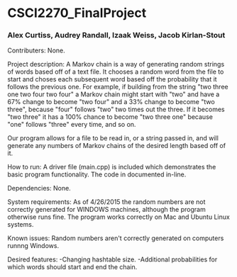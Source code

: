 # CSCI2270_FinalProject
### Alex Curtiss, Audrey Randall, Izaak Weiss, Jacob Kirlan-Stout

Contributers:
  None.
  
Project description:
  A Markov chain is a way of generating random strings of words based off of a text file. It chooses a random word from the file to start and choses each subsequent word based off the probability that it follows the previous one. For example, if building from the string "two three one two four two four" a Markov chain might start with "two" and have a 67% change to become "two four" and a 33% change to become "two three", because "four" follows "two" two times out the three. If it becomes "two three" it has a 100% chance to become "two three one" because "one" follows "three" every time, and so on.

  Our program allows for a file to be read in, or a string passed in, and will generate any numbers of Markov chains of the desired length based off of it.

How to run:
  A driver file (main.cpp) is included which demonstrates the basic program functionality. The code in documented in-line.

Dependencies:
  None.
  
System requirements:
  As of 4/26/2015 the random numbers are not correctly generated for WINDOWS machines, although the program otherwise runs fine. The program works correctly on Mac and Ubuntu Linux systems.

Known issues:
  Random numbers aren't correctly generated on computers runnng Windows.
  
Desired features:
  -Changing hashtable size.
  -Additional probabilities for which words should start and end the chain.
